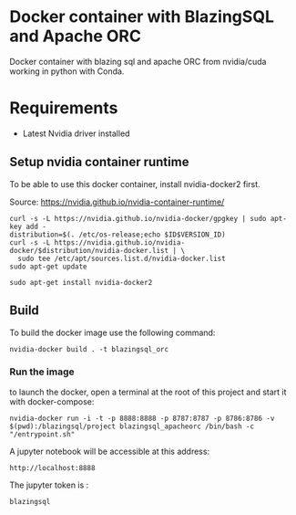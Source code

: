 # Docker container with BlazingSQL and Apache ORC
Docker container with blazing sql and apache ORC from nvidia/cuda working in python with Conda. 

# Requirements
- Latest Nvidia driver installed

## Setup nvidia container runtime
To be able to use this docker container, install nvidia-docker2 first. 

Source: https://nvidia.github.io/nvidia-container-runtime/

````shell script
curl -s -L https://nvidia.github.io/nvidia-docker/gpgkey | sudo apt-key add -
distribution=$(. /etc/os-release;echo $ID$VERSION_ID)
curl -s -L https://nvidia.github.io/nvidia-docker/$distribution/nvidia-docker.list | \
  sudo tee /etc/apt/sources.list.d/nvidia-docker.list
sudo apt-get update

sudo apt-get install nvidia-docker2
````

## Build
To build the docker image use the following command:
```shell script
nvidia-docker build . -t blazingsql_orc
```

### Run the image

to launch the docker, open a terminal at the root of this project and start it with docker-compose:

```shell script
nvidia-docker run -i -t -p 8888:8888 -p 8787:8787 -p 8786:8786 -v $(pwd):/blazingsql/project blazingsql_apacheorc /bin/bash -c "/entrypoint.sh"
```

A jupyter notebook will be accessible at this address:
```
http://localhost:8888
```

The jupyter token is :
```
blazingsql
```
